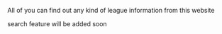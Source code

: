 All of you can find out any kind of league information from this website

search feature will be added soon
